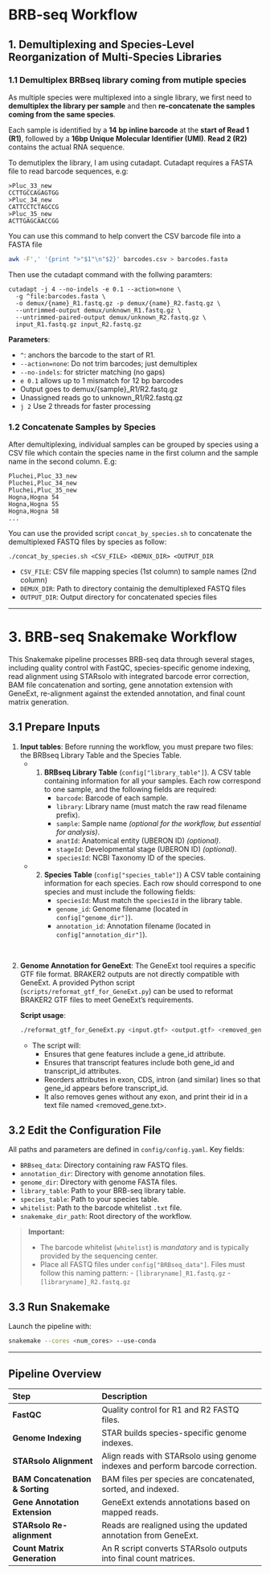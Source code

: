 # BRB‑seq Workflow

## 1. Demultiplexing and Species-Level Reorganization of Multi-Species Libraries

### 1.1 Demultiplex BRBseq library coming from mutiple species

As multiple species were multiplexed into a single library, we first need to **demultiplex the library per sample** and then **re-concatenate the samples coming from the same species**.

Each sample is identified by a **14 bp inline barcode** at the **start of Read 1 (R1)**, followed by a **16bp Unique Molecular Identifier (UMI)**.  **Read 2 (R2)** contains the actual RNA sequence.

To demutiplex the library, I am using cutadapt.
Cutadapt requires a FASTA file to read barcode sequences, e.g: 
```
>Pluc_33_new
CCTTGCCAGAGTGG
>Pluc_34_new
CATTCCTCTAGCCG
>Pluc_35_new
ACTTGAGCAACCGG
```




You can use this command to help convert the CSV barcode file into a FASTA file
```bash
awk -F',' '{print ">"$1"\n"$2}' barcodes.csv > barcodes.fasta
```

Then use the cutadapt command with the follwing paramters:

```
cutadapt -j 4 --no-indels -e 0.1 --action=none \
  -g ^file:barcodes.fasta \
  -o demux/{name}_R1.fastq.gz -p demux/{name}_R2.fastq.gz \
  --untrimmed-output demux/unknown_R1.fastq.gz \
  --untrimmed-paired-output demux/unknown_R2.fastq.gz \
  input_R1.fastq.gz input_R2.fastq.gz
```

**Parameters**:
  - `^`: anchors the barcode to the start of R1.
  - `--action=none`: Do not trim barcodes; just demultiplex
  - `--no-indels`: for stricter matching (no gaps) 
  - `e 0.1` allows up to 1 mismatch for 12 bp barcodes
  - Output goes to demux/{sample}_R1/R2.fastq.gz
  - Unassigned reads go to unknown_R1/R2.fastq.gz
  - `j 2`  Use 2 threads for faster processing


### 1.2 Concatenate Samples by Species

After demultiplexing, individual samples can be grouped by species using a CSV file which contain the species name in the first column and the sample name in the second column. 
E.g:
```csv
Pluchei,Pluc_33_new
Pluchei,Pluc_34_new
Pluchei,Pluc_35_new
Hogna,Hogna 54
Hogna,Hogna 55
Hogna,Hogna 58
...
```

You can use the provided script `concat_by_species.sh` to concatenate the demultiplexed FASTQ files by species as follow:

```./concat_by_species.sh <CSV_FILE> <DEMUX_DIR> <OUTPUT_DIR```

- `CSV_FILE`: CSV file mapping species (1st column) to sample names (2nd column)
- `DEMUX_DIR`: Path to directory containig the demultiplexed FASTQ files
- `OUTPUT_DIR`: Output directory for concatenated species files

---

# 3. BRB-seq Snakemake Workflow 


This Snakemake pipeline processes BRB-seq data through several stages, including quality control with FastQC, species-specific genome indexing, read alignment using STARsolo with integrated barcode error correction, BAM file concatenation and sorting, gene annotation extension with GeneExt, re-alignment against the extended annotation, and final count matrix generation.

## 3.1 Prepare Inputs

1. **Input tables**:
Before running the workflow, you must prepare two files: the BRBseq Library Table and the Species Table.
    - 1. **BRBseq Library Table** (`config["library_table"]`). 
    A CSV table containing information for all your samples.
    Each row correspond to one sample, and the following fields are required:
          - `barcode`: Barcode of each sample.
          -  `library`: Library name (must match the raw read filename prefix).
          - `sample`: Sample name *(optional for the workflow, but essential for analysis)*.
          - `anatId`: Anatomical entity (UBERON ID) *(optional)*.
          - `stageId`: Developmental stage (UBERON ID) *(optional)*.
          - `speciesId`: NCBI Taxonomy ID of the species.

    - 2. **Species Table** (`config["species_table"]`)
    A CSV table containing information for each species. Each row should correspond to one species and must include the following fields:
          - `speciesId`: Must match the `speciesId` in the library table.
          - `genome_id`: Genome filename (located in `config["genome_dir"]`).
          - `annotation_id`: Annotation filename (located in `config["annotation_dir"]`).

<br/>

2. **Genome Annotation for GeneExt**:
  The GeneExt tool requires a specific GTF file format.
  BRAKER2 outputs are not directly compatible with GeneExt.
  A provided Python script (`scripts/reformat_gtf_for_GeneExt.py`) can be used to reformat BRAKER2 GTF files to meet GeneExt’s requirements.
  
   **Script usage**:
   ```bash
   ./reformat_gtf_for_GeneExt.py <input.gtf> <output.gtf> <removed_genes.txt>
   ```

    - The script will:
      - Ensures that gene features include a gene_id attribute.
      - Ensures that transcript features include both gene_id and transcript_id attributes.
      - Reorders attributes in exon, CDS, intron (and similar) lines so that gene_id appears before transcript_id.
      - It also removes genes without any exon, and print their id in a text file named <removed_gene.txt>.



## 3.2 Edit the Configuration File

All paths and parameters are defined in `config/config.yaml`. Key fields:

- `BRBseq_data`: Directory containing raw FASTQ files.
- `annotation_dir`: Directory with genome annotation files.
- `genome_dir`: Directory with genome FASTA files.
- `library_table`: Path to your BRB-seq library table.
- `species_table`: Path to your species table.
- `whitelist`: Path to the barcode whitelist `.txt` file.
- `snakemake_dir_path`: Root directory of the workflow.

> **Important:**  
>- The barcode whitelist (`whitelist`) is *mandatory* and is typically provided by the sequencing center.
>- Place all FASTQ files under `config["BRBseq_data"]`. Files must follow this naming pattern:
    - `[libraryname]_R1.fastq.gz`
    - `[libraryname]_R2.fastq.gz`


## 3.3 Run Snakemake

Launch the pipeline with:

```bash
snakemake --cores <num_cores> --use-conda
```

---

## Pipeline Overview

| Step | Description |
|:-----|:------------|
| **FastQC** | Quality control for R1 and R2 FASTQ files. |
| **Genome Indexing** | STAR builds species-specific genome indexes. |
| **STARsolo Alignment** | Align reads with STARsolo using genome indexes and perform barcode correction. |
| **BAM Concatenation & Sorting** | BAM files per species are concatenated, sorted, and indexed. |
| **Gene Annotation Extension** | GeneExt extends annotations based on mapped reads. |
| **STARsolo Re-alignment** | Reads are realigned using the updated annotation from GeneExt. |
| **Count Matrix Generation** | An R script converts STARsolo outputs into final count matrices. |



